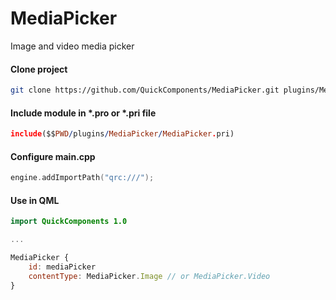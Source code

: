 # MediaPicker
Image and video media picker

#### Clone project
```bash
git clone https://github.com/QuickComponents/MediaPicker.git plugins/MediaPicker
```

#### Include module in *.pro or *.pri file
```pro
include($$PWD/plugins/MediaPicker/MediaPicker.pri)
```

#### Configure main.cpp
```cpp
engine.addImportPath("qrc:///");
```

#### Use in QML
```qml
import QuickComponents 1.0

...

MediaPicker {
    id: mediaPicker
    contentType: MediaPicker.Image // or MediaPicker.Video
}

